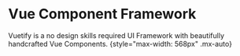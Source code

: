<home-vuetify-logo />

<br>

# Vue Component Framework

Vuetify is a no design skills required UI Framework with beautifully handcrafted Vue Components.
{style="max-width: 568px" .mx-auto}

<br>

<home-action-btns />
